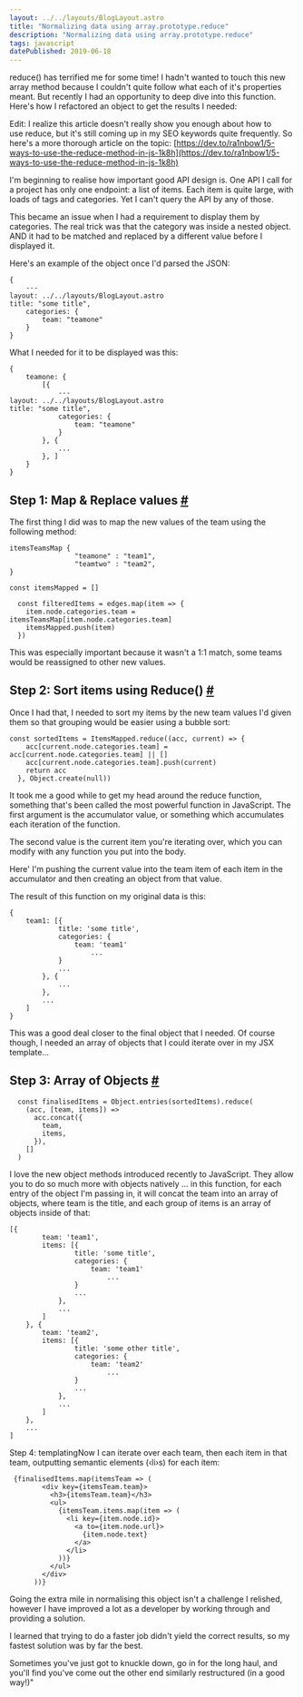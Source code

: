 ```yaml
---
layout: ../../layouts/BlogLayout.astro
title: "Normalizing data using array.prototype.reduce"
description: "Normalizing data using array.prototype.reduce"
tags: javascript
datePublished: 2019-06-18
---
```

reduce() has terrified me for some time! I hadn't wanted to touch this new array method because I couldn't quite follow what each of it's properties meant. But recently I had an opportunity to deep dive into this function. Here's how I refactored an object to get the results I needed:

Edit: I realize this article doesn't really show you enough about how to use reduce, but it's still coming up in my SEO keywords quite frequently. So here's a more thorough article on the topic: [https://dev.to/ra1nbow1/5-ways-to-use-the-reduce-method-in-js-1k8h](https://dev.to/ra1nbow1/5-ways-to-use-the-reduce-method-in-js-1k8h)

I'm beginning to realise how important good API design is. One API I call for a project has only one endpoint: a list of items. Each item is quite large, with loads of tags and categories. Yet I can't query the API by any of those.

This became an issue when I had a requirement to display them by categories. The real trick was that the category was inside a nested object. AND it had to be matched and replaced by a different value before I displayed it.

Here's an example of the object once I'd parsed the JSON:

```
{
    ---
layout: ../../layouts/BlogLayout.astro
title: "some title",
    categories: {
        team: "teamone"
    }
}
```

What I needed for it to be displayed was this:

```
{
    teamone: {
        [{
            ---
layout: ../../layouts/BlogLayout.astro
title: "some title",
            categories: {
                team: "teamone"
            }
        }, {
            ...
        }, ]
    }
}
```

## Step 1: Map & Replace values [#](https://deliciousreverie.co.uk/posts/normalizing-data-using-reduce/#step-1:-map-and-replace-values)

The first thing I did was to map the new values of the team using the following method:

```
itemsTeamsMap {
                "teamone" : "team1",
                "teamtwo" : "team2",
}

const itemsMapped = []

  const filteredItems = edges.map(item => {
    item.node.categories.team = itemsTeamsMap[item.node.categories.team]
    itemsMapped.push(item)
  })
```

This was especially important because it wasn't a 1:1 match, some teams would be reassigned to other new values.

## Step 2: Sort items using Reduce() [#](https://deliciousreverie.co.uk/posts/normalizing-data-using-reduce/#step-2:-sort-items-using-reduce())

Once I had that, I needed to sort my items by the new team values I'd given them so that grouping would be easier using a bubble sort:

```
const sortedItems = ItemsMapped.reduce((acc, current) => {
    acc[current.node.categories.team] = acc[current.node.categories.team] || []
    acc[current.node.categories.team].push(current)
    return acc
  }, Object.create(null))
```

It took me a good while to get my head around the reduce function, something that's been called the most powerful function in JavaScript. The first argument is the accumulator value, or something which accumulates each iteration of the function.

The second value is the current item you're iterating over, which you can modify with any function you put into the body.

Here' I'm pushing the current value into the team item of each item in the accumulator and then creating an object from that value.

The result of this function on my original data is this:

```
{
    team1: [{
            title: 'some title',
            categories: {
                team: 'team1'
                    ...
            }
            ...
        }, {
            ...
        },
        ...
    ]
}
```

This was a good deal closer to the final object that I needed. Of course though, I needed an array of objects that I could iterate over in my JSX template...

## Step 3: Array of Objects [#](https://deliciousreverie.co.uk/posts/normalizing-data-using-reduce/#step-3:-array-of-objects)

```
  const finalisedItems = Object.entries(sortedItems).reduce(
    (acc, [team, items]) =>
      acc.concat({
        team,
        items,
      }),
    []
  )
```

I love the new object methods introduced recently to JavaScript. They allow you to do so much more with objects natively ... in this function, for each entry of the object I'm passing in, it will concat the team into an array of objects, where team is the title, and each group of items is an array of objects inside of that:

```
[{
        team: 'team1',
        items: [{
                title: 'some title',
                categories: {
                    team: 'team1'
                        ...
                }
                ...
            },
            ...
        ]
    }, {
        team: 'team2',
        items: [{
                title: 'some other title',
                categories: {
                    team: 'team2'
                        ...
                }
                ...
            },
            ...
        ]
    },
    ...
]
```

Step 4: templatingNow I can iterate over each team, then each item in that team, outputting semantic elements (‹li›s) for each item:

```
 {finalisedItems.map(itemsTeam => (
        <div key={itemsTeam.team}>
          <h3>{itemsTeam.team}</h3>
          <ul>
            {itemsTeam.items.map(item => (
              <li key={item.node.id}>
                <a to={item.node.url}>
                  {item.node.text}
                </a>
              </li>
            ))}
          </ul>
        </div>
      ))}
```

Going the extra mile in normalising this object isn't a challenge I relished, however I have improved a lot as a developer by working through and providing a solution.

I learned that trying to do a faster job didn't yield the correct results, so my fastest solution was by far the best.

Sometimes you've just got to knuckle down, go in for the long haul, and you'll find you've come out the other end similarly restructured (in a good way!)"